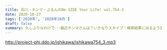 ```yaml
---
title: 石川・ホンマ・ぶるんのBe-SIDE Your Life! vol.754-3
date: 2020-10-27
tags: ['2020年', '2020年10月']
draft: false
summary: 久しぶりなわけで･･･最近ホンマさんは？いきなりスカイプ！検索結果に出るよう設定お願いします！
---
```


http://project-phi.ddo.jp/ishikawa/ishikawa754_3.mp3

